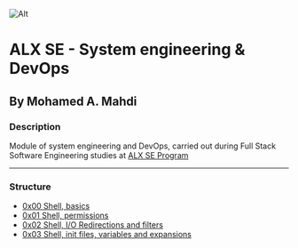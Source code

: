 ![Alt][1]
# ALX SE - System engineering & DevOps
## By Mohamed A. Mahdi
### Description

Module of system engineering and DevOps, carried out during Full Stack Software Engineering studies at [ALX SE Program](https://www.alxafrica.com/programme_post/full-stack-software-engineer/)


------------------
### Structure
* [0x00 Shell, basics](https://github.com/Moh-A-Mahdi/alx-system_engineering-devops/tree/master/0x00-shell_basics)
* [0x01 Shell, permissions](https://github.com/Moh-A-Mahdi/alx-system_engineering-devops/tree/master/0x01-shell_permissions)
* [0x02 Shell, I/O Redirections and filters](https://github.com/Moh-A-Mahdi/alx-system_engineering-devops/tree/master/0x02-shell_redirections)
* [0x03 Shell, init files, variables and expansions](https://github.com/Moh-A-Mahdi/alx-system_engineering-devops/tree/master/0x03-shell_variables_expansions)

[1]:https://www.alxafrica.com/wp-content/uploads/2022/01/header-logo.png
